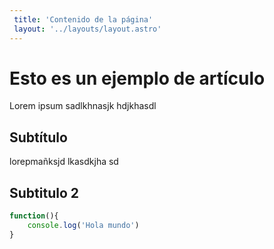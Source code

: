 ```yaml
---
 title: 'Contenido de la página'
 layout: '../layouts/layout.astro'
---
```


# Esto es un ejemplo de artículo

Lorem ipsum sadlkhnasjk hdjkhasdl

## Subtítulo

lorepmañksjd lkasdkjha sd

## Subtitulo 2

```javascript
function(){
    console.log('Hola mundo')
}
```